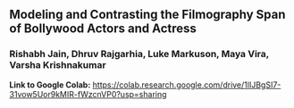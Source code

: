 ## Modeling and Contrasting the Filmography Span of Bollywood Actors and Actress
### Rishabh Jain, Dhruv Rajgarhia, Luke Markuson, Maya Vira, Varsha Krishnakumar

**Link to Google Colab:** https://colab.research.google.com/drive/1lIJBgSI7-31vow5Uor9kMIR-fWzcnVP0?usp=sharing

